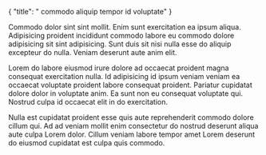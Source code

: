 {
  "title": " commodo aliquip tempor id voluptate"
}

Commodo dolor sint sint mollit. Enim sunt exercitation ea ipsum aliqua. Adipisicing proident incididunt commodo labore eu commodo dolore adipisicing sit sint adipisicing. Sunt duis sit nisi nulla esse do aliquip excepteur do nulla. Veniam deserunt aute anim elit.

Lorem do labore eiusmod irure dolore ad occaecat proident magna consequat exercitation nulla. Id adipisicing id ipsum veniam veniam ea occaecat voluptate proident labore consequat proident. Pariatur cupidatat dolore dolor in voluptate anim. Ea sunt non eu consequat voluptate qui. Nostrud culpa id occaecat elit in do exercitation.

Nulla est cupidatat proident esse quis aute reprehenderit commodo dolore cillum qui. Ad ad veniam mollit enim consectetur do nostrud deserunt aliqua aute culpa Lorem dolor. Cillum veniam labore tempor amet Lorem deserunt do eiusmod cupidatat est culpa quis commodo.